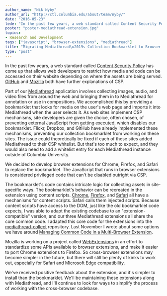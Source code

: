 ```yaml
---
author_name: "Nik Nyby"
author_url: "http://ctl.columbia.edu/about/team/nyby/"
date: "2016-05-23"
lede: "In the past few years, a web standard called Content Security Policy has come up that allows web developers to restrict how media and code can be accessed on their website depending on where the assets are being served. GitHub and Mozilla both have further explanations of CSP."
poster: "poster-mediathread-extension.jpg"
topics: 
- Research and Development
tags: ["javascript", "browser-extensions", "mediathread"]
title: "Migrating Mediathread\u2019s Collection Bookmarklet to Browser Extensions"
type: "post"
---
```


In the past few years, a web standard called
[Content Security Policy](https://en.wikipedia.org/wiki/Content_Security_Policy)
has come up that allows web developers to restrict how media and code
can be accessed on their website depending on where the assets are
being served.
[GitHub](https://github.com/blog/1477-content-security-policy) and
[Mozilla](https://bugzilla.mozilla.org/show_bug.cgi?id=866522) both
have further explanations of CSP.

Part of our [Mediathread](http://mediathread.info/) application
involves collecting images, audio, and video files from around the web
and bringing them in to Mediathread for annotation or use in
compositions. We accomplished this by providing a bookmarklet that
looks for media on the user's web page and imports it into Mediathread
when the user selects it. As web sites implement CSP mechanisms, site
developers are given the choice, often chosen, of preventing external
JavaScript from getting executed, which disables our
bookmarklet. Flickr, Dropbox, and GitHub have already implemented
these mechanisms, preventing our collection bookmarklet from working
on these sites. The issue could theoretically be fixed if each of
these sites added Mediathread to their CSP whitelist. But that's too
much to expect, and they would also need to add a whitelist entry for
each Mediathread instance outside of Columbia University.

We decided to develop browser extensions for Chrome, Firefox, and
Safari to replace the bookmarklet. The JavaScript that runs in browser
extensions is considered privileged code that can't be disabled
outright via CSP.

The bookmarklet's code contains intricate logic for collecting
assets in site-specific ways. The bookmarklet's behavior can be
recreated in the extension using content
scripts. [Chrome](https://developer.chrome.com/extensions/content_scripts),
[Firefox](https://developer.mozilla.org/en-US/Add-ons/SDK/Guides/Content_Scripts),
and
[Safari](https://developer.apple.com/library/safari/documentation/Tools/Conceptual/SafariExtensionGuide/InjectingScripts/InjectingScripts.html)
all have a mechanisms for content scripts. Safari calls them injected
scripts. Because content scripts have access to the DOM, just like the
old bookmarklet code expects, I was able to adapt the existing
codebase to an "extension-compatible" version, and our three Mediathread
extensions all share the core common code. I adapted this core code
for the extensions into the
[mediathread-collect](https://github.com/ccnmtl/mediathread-collect)
repository. Last November I wrote about some options we have around
[Managing Common Code in a Multi-Browser Extension](http://www.columbia.edu/~njn2118/journal/2015/11/13.html).

Mozilla is working on a project called
[WebExtensions](https://developer.mozilla.org/en-US/Add-ons/WebExtensions)
in an effort to standardize some APIs available to browser extensions,
and make it easier to port Chrome extensions to Firefox. So
cross-browser extensions may become simpler in the future, but there
will still be plenty of kinks to work out, especially for Safari and
Microsoft Edge compatibility.

We've received positive feedback about the extension, and it's simpler
to install than the bookmarklet. We'll be maintaining these extensions
along with Mediathread, and I'll continue to look for ways to simplify
the process of working with the cross-browser codebase.
